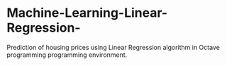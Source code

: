 # Machine-Learning-Linear-Regression-
Prediction of housing prices using Linear Regression algorithm in Octave programming programming environment.
